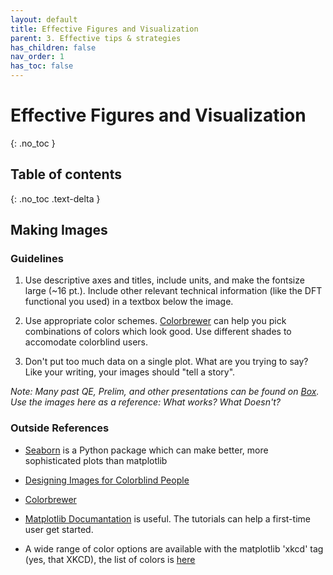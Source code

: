 ```yaml
---
layout: default
title: Effective Figures and Visualization
parent: 3. Effective tips & strategies
has_children: false
nav_order: 1
has_toc: false
---
```


# Effective Figures and Visualization

{: .no_toc }

## Table of contents
{: .no_toc .text-delta }

## Making Images

### Guidelines

1. Use descriptive axes and titles, include units, and make the fontsize large (~16 pt.). Include other relevant technical information (like the DFT functional you used) in a textbox below the image.

2. Use appropriate color schemes. [Colorbrewer](https://colorbrewer2.org/#type=sequential&scheme=BuGn&n=3) can help you pick combinations of colors which look good. Use different shades to accomodate colorblind users.

3. Don't put too much data on a single plot. What are you trying to say? Like your writing, your images should "tell a story".

*Note: Many past QE, Prelim, and other presentations can be found on [Box](https://ucdavis.app.box.com/folder/80871253566). Use the images here as a reference: What works? What Doesn't?*

### Outside References

- [Seaborn](https://seaborn.pydata.org/tutorial.html) is a Python package which can make better, more sophisticated plots than matplotlib 

- [Designing Images for Colorblind People](https://designshack.net/articles/accessibility/tips-for-designing-for-colorblind-users/)

- [Colorbrewer](https://colorbrewer2.org/#type=sequential&scheme=BuGn&n=3)

- [Matplotlib Documantation](https://matplotlib.org) is useful. The tutorials can help a first-time user get started.

- A wide range of color options are available with the matplotlib 'xkcd' tag (yes, that XKCD), the list of colors is [here](https://xkcd.com/color/rgb/)

